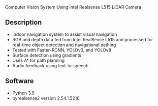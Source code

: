 Computer Vision System Using Intel Realsense L515 LiDAR Camera

## Description
- Indoor navigation system to assist visual navigation
- RGB and depth data fed from Intel RealSense L515 and processed for real-time object detection and navigational pathing
- Tested with Faster-RCNN, YOLOv3, and YOLOv8
- Surface detection using gradients
- Uses A* for path planning
- Audio feedback using text-to-speech

## Software
- Python 3.9
- pyrealsense2 version 2.54.1.5216

  
